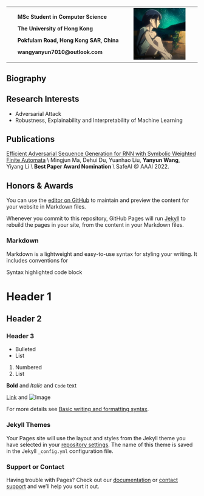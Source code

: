 <table border="0">
  <tr>
    <td width="65%">
      <p><b>&nbsp; &nbsp; &nbsp; MSc Student in Computer Science</b></p>
      <p><b>&nbsp; &nbsp; &nbsp; The University of Hong Kong</b></p>
      <p><b>&nbsp; &nbsp; &nbsp; Pokfulam Road, Hong Kong SAR, China</b></p>
      <p><b>&nbsp; &nbsp; &nbsp; wangyanyun7010@outlook.com</b></p>
    </td>
    <td width="30%">
      <img src="5hyhx.jpg" width="100%">
    </td>
    <td width="5%">
    </td>
  </tr>
</table>


## Biography


## Research Interests
- Adversarial Attack
- Robustness, Explainability and Interpretability of Machine Learning

## Publications
[Efficient Adversarial Sequence Generation for RNN with Symbolic Weighted Finite Automata](http://ceur-ws.org/Vol-3087/paper_19.pdf) \\
Mingjun Ma, Dehui Du, Yuanhao Liu, **Yanyun Wang**, Yiyang Li \\
**Best Paper Award Nomination** \\
SafeAI @ AAAI 2022.

## Honors & Awards



You can use the [editor on GitHub](https://github.com/wangyanyun7010/Yanyun_Wang.github.io/edit/gh-pages/index.md) to maintain and preview the content for your website in Markdown files.

Whenever you commit to this repository, GitHub Pages will run [Jekyll](https://jekyllrb.com/) to rebuild the pages in your site, from the content in your Markdown files.

### Markdown

Markdown is a lightweight and easy-to-use syntax for styling your writing. It includes conventions for


Syntax highlighted code block

# Header 1
## Header 2
### Header 3

- Bulleted
- List

1. Numbered
2. List

**Bold** and _Italic_ and `Code` text

[Link](url) and ![Image](src)


For more details see [Basic writing and formatting syntax](https://docs.github.com/en/github/writing-on-github/getting-started-with-writing-and-formatting-on-github/basic-writing-and-formatting-syntax).

### Jekyll Themes

Your Pages site will use the layout and styles from the Jekyll theme you have selected in your [repository settings](https://github.com/wangyanyun7010/Yanyun_Wang.github.io/settings/pages). The name of this theme is saved in the Jekyll `_config.yml` configuration file.

### Support or Contact

Having trouble with Pages? Check out our [documentation](https://docs.github.com/categories/github-pages-basics/) or [contact support](https://support.github.com/contact) and we’ll help you sort it out.
